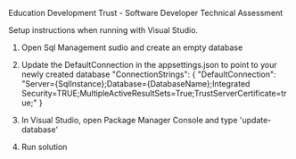 Education Development Trust - Software Developer Technical Assessment

Setup instructions when running with Visual Studio. 

1. Open Sql Management sudio and create an empty database
2. Update the DefaultConnection in the appsettings.json to point to your newly created database
"ConnectionStrings": {
  "DefaultConnection": "Server={SqlInstance};Database={DatabaseName};Integrated Security=TRUE;MultipleActiveResultSets=True;TrustServerCertificate=true;"
}

3. In Visual Studio, open Package Manager Console and type 'update-database'
4. Run solution

